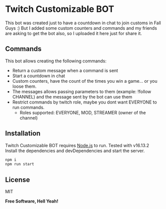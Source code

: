 # Twitch Customizable BOT

This bot was created just to have a countdown in chat to join customs in Fall Guys :)
But I added some custom counters and commands and my friends are asking to get the bot also, so I uploaded it here just for share it.

## Commands

This bot allows creating the following commands:
* Return a custom message when a command is sent
* Start a countdown in chat
* Custom counters, have the count of the times you win a game... or you loose them.
* The messages allows passing parameters to them (example: !follow CHANNEL) and the message sent by the bot can use them
* Restrict commands by twitch role, maybe you dont want EVERYONE to run commands.
    * Roles supported: EVERYONE, MOD, STREAMER (owner of the channel)

## Installation
Twitch Customizable BOT requires [Node.js](https://nodejs.org/) to run. Tested with v16.13.2
Install the dependencies and devDependencies and start the server.

```sh
npm i
npm run start
```

## License

MIT

**Free Software, Hell Yeah!**